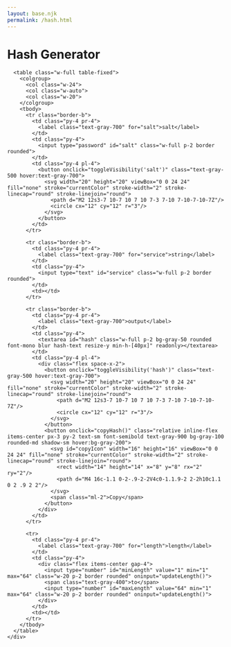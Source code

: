 ```yaml
---
layout: base.njk
permalink: /hash.html
---
```

<div class="min-h-screen bg-gray-100">
  <div class="container mx-auto p-8 max-w-2xl">
    <div class="bg-white rounded-lg shadow-lg p-6">
      <h1 class="text-3xl font-bold text-center text-gray-800 mb-8">Hash Generator</h1>

      <table class="w-full table-fixed">
        <colgroup>
          <col class="w-24">
          <col class="w-auto">
          <col class="w-20">
        </colgroup>
        <tbody>
          <tr class="border-b">
            <td class="py-4 pr-4">
              <label class="text-gray-700" for="salt">salt</label>
            </td>
            <td class="py-4">
              <input type="password" id="salt" class="w-full p-2 border rounded">
            </td>
            <td class="py-4 pl-4">
              <button onclick="toggleVisibility('salt')" class="text-gray-500 hover:text-gray-700">
                <svg width="20" height="20" viewBox="0 0 24 24" fill="none" stroke="currentColor" stroke-width="2" stroke-linecap="round" stroke-linejoin="round">
                  <path d="M2 12s3-7 10-7 10 7 10 7-3 7-10 7-10-7-10-7Z"/>
                  <circle cx="12" cy="12" r="3"/>
                </svg>
              </button>
            </td>
          </tr>

          <tr class="border-b">
            <td class="py-4 pr-4">
              <label class="text-gray-700" for="service">string</label>
            </td>
            <td class="py-4">
              <input type="text" id="service" class="w-full p-2 border rounded">
            </td>
            <td></td>
          </tr>

          <tr class="border-b">
            <td class="py-4 pr-4">
              <label class="text-gray-700">output</label>
            </td>
            <td class="py-4">
              <textarea id="hash" class="w-full p-2 bg-gray-50 rounded font-mono blur hash-text resize-y min-h-[40px]" readonly></textarea>
            </td>
            <td class="py-4 pl-4">
              <div class="flex space-x-2">
                <button onclick="toggleVisibility('hash')" class="text-gray-500 hover:text-gray-700">
                  <svg width="20" height="20" viewBox="0 0 24 24" fill="none" stroke="currentColor" stroke-width="2" stroke-linecap="round" stroke-linejoin="round">
                    <path d="M2 12s3-7 10-7 10 7 10 7-3 7-10 7-10-7-10-7Z"/>
                    <circle cx="12" cy="12" r="3"/>
                  </svg>
                </button>
                <button onclick="copyHash()" class="relative inline-flex items-center px-3 py-2 text-sm font-semibold text-gray-900 bg-gray-100 rounded-md shadow-sm hover:bg-gray-200">
                  <svg id="copyIcon" width="16" height="16" viewBox="0 0 24 24" fill="none" stroke="currentColor" stroke-width="2" stroke-linecap="round" stroke-linejoin="round">
                    <rect width="14" height="14" x="8" y="8" rx="2" ry="2"/>
                    <path d="M4 16c-1.1 0-2-.9-2-2V4c0-1.1.9-2 2-2h10c1.1 0 2 .9 2 2"/>
                  </svg>
                  <span class="ml-2">Copy</span>
                </button>
              </div>
            </td>
          </tr>

          <tr>
            <td class="py-4 pr-4">
              <label class="text-gray-700" for="length">length</label>
            </td>
            <td class="py-4">
              <div class="flex items-center gap-4">
                <input type="number" id="minLength" value="1" min="1" max="64" class="w-20 p-2 border rounded" oninput="updateLength()">
                <span class="text-gray-400">to</span>
                <input type="number" id="maxLength" value="64" min="1" max="64" class="w-20 p-2 border rounded" oninput="updateLength()">
              </div>
            </td>
            <td></td>
          </tr>
        </tbody>
      </table>
    </div>
  </div>
</div>

<style>
.hash-text.blur {
  filter: blur(4px);
}
</style>

<script src="https://cdnjs.cloudflare.com/ajax/libs/js-sha256/0.9.0/sha256.min.js"></script>
<script>
document.getElementById('salt').addEventListener('input', generateHash);
document.getElementById('service').addEventListener('input', generateHash);

function generateHash() {
  const salt = document.getElementById('salt').value;
  const service = document.getElementById('service').value;
  const minInput = document.getElementById('minLength');
  const maxInput = document.getElementById('maxLength');
  
  const min = minInput.value === '' ? 1 : parseInt(minInput.value);
  const max = maxInput.value === '' ? 64 : parseInt(maxInput.value);
  
  let fullHash = '';
  for(let i = 0; i < Math.ceil(max / 64); i++) {
    fullHash += sha256(`${salt}_${service}_${i}`);
  }
  
  let hash = fullHash.substring(min - 1, max);
  document.getElementById('hash').value = hash;
}

function copyHash() {
  const hash = document.getElementById('hash').value;
  navigator.clipboard.writeText(hash);
  
  const copyIcon = document.getElementById('copyIcon');
  const currentPath = copyIcon.innerHTML;
  
  copyIcon.innerHTML = `<svg width="16" height="16" viewBox="0 0 24 24" fill="none" stroke="currentColor" stroke-width="2" stroke-linecap="round" stroke-linejoin="round"><polyline points="20 6 9 17 4 12"/></svg>`;
  
  setTimeout(() => {
    copyIcon.innerHTML = currentPath;
  }, 1000);
}

function toggleVisibility(id) {
  const element = document.getElementById(id);
  if (id === 'salt') {
    element.type = element.type === 'password' ? 'text' : 'password';
  } else {
    element.classList.toggle('blur');
  }
}

function updateLength() {
  const minInput = document.getElementById('minLength');
  const maxInput = document.getElementById('maxLength');
  
  const min = minInput.value === '' ? 1 : parseInt(minInput.value);
  const max = maxInput.value === '' ? 64 : parseInt(maxInput.value);
  
  if (minInput.value !== '') minInput.value = Math.min(min, max);
  if (maxInput.value !== '') maxInput.value = Math.max(min, max);
  
  generateHash();
}

generateHash();
</script>